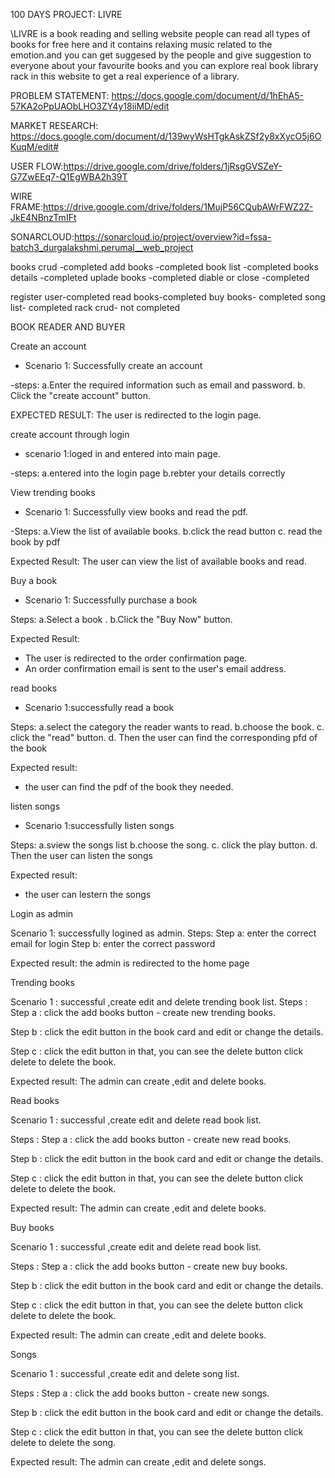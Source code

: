 100 DAYS PROJECT: LIVRE












\\LIVRE is a book reading and selling website people can read all types of books for free here and it contains relaxing music related to the emotion.and you can get suggesed by the people and give suggestion to everyone about your favourite books and you can explore real book library rack in this website to get a real experience of a library.








PROBLEM STATEMENT:
https://docs.google.com/document/d/1hEhA5-57KA2oPpUAObLHO3ZY4y18iiMD/edit



MARKET RESEARCH:
https://docs.google.com/document/d/139wyWsHTgkAskZSf2y8xXycO5j6OKuqM/edit#




USER FLOW:https://drive.google.com/drive/folders/1jRsgGVSZeY-G7ZwEEq7-Q1EgWBA2h39T




WIRE FRAME:https://drive.google.com/drive/folders/1MujP56CQubAWrFWZ2Z-JkE4NBnzTmIFt

SONARCLOUD:https://sonarcloud.io/project/overview?id=fssa-batch3_durgalakshmi.perumal__web_project

books crud      -completed
add books       -completed
book list       -completed
books details   -completed
uplade books    -completed
diable or close -completed

register user-completed
read books-completed
buy books- completed
song list- completed
rack crud- not completed




BOOK READER AND BUYER  
 
 Create an account
 * Scenario 1: Successfully create an account 


 -steps:
  a.Enter the required information such as email and password.
  b. Click the "create account" button.

  EXPECTED RESULT:
   The user is redirected to the login page.

  create account through login
 * scenario 1:loged in and entered into main page.

 -steps:
 a.entered into the login page 
 b.rebter your details correctly





View trending books
* Scenario 1: Successfully view books and read the pdf.

-Steps:
a.View the list of available books.
b.click the read button 
c. read the book by pdf


Expected Result:
The user can view the list of available books and read.





Buy a book
* Scenario 1: Successfully purchase a book

Steps:
a.Select a book .
b.Click the "Buy Now" button.


Expected Result:
* The user is redirected to the order confirmation page.
* An order confirmation email is sent to the user's email address.


read books
* Scenario 1:successfully read a book

Steps:
a.select the category the reader wants to read. 
b.choose the book.
c. click the "read" button.
d. Then the user can find the corresponding pfd of the book 

 Expected result:
 * the user can find the pdf of the book they needed.


listen songs
* Scenario 1:successfully listen songs

Steps:
a.sview the songs list
b.choose the song.
c. click the play button.
d. Then the user can listen the songs 

 Expected result:
 * the user can lestern the songs

Login as admin
 
Scenario 1: successfully logined as admin.
Steps:
Step a: enter the correct  email for login
Step b: enter the correct password 


Expected result: the admin is redirected to the home page

Trending books
 
Scenario 1 : successful ,create edit and delete trending book list.
Steps :
Step a : click the add books button - create new trending books.

Step b : click the edit button in the book card and edit or change the details.

Step c : click  the  edit button in that, you can see the delete button click delete to delete the book.

Expected result:
The admin can create ,edit and delete books.

Read books
 
Scenario 1 : successful ,create edit and delete read book list.

Steps :
Step a : click the add books button - create new read  books.

Step b : click the edit button in the book card and edit or change the details.

Step c : click  the  edit button in that, you can see the delete button click delete to delete the book.

Expected result:
The admin can create ,edit and delete books.

Buy books
 
Scenario 1 : successful ,create edit and delete read book list.

Steps :
Step a : click the add books button - create new buy  books.

Step b : click the edit button in the book card and edit or change the details.

Step c : click  the  edit button in that, you can see the delete button click delete to delete the book.

Expected result:
The admin can create ,edit and delete books.

Songs
 
Scenario 1 : successful ,create edit and delete song list.

Steps :
Step a : click the add books button - create new songs.

Step b : click the edit button in the book card and edit or change the details.

Step c : click  the  edit button in that, you can see the delete button click delete to delete the song.

Expected result:
The admin can create ,edit and delete songs.